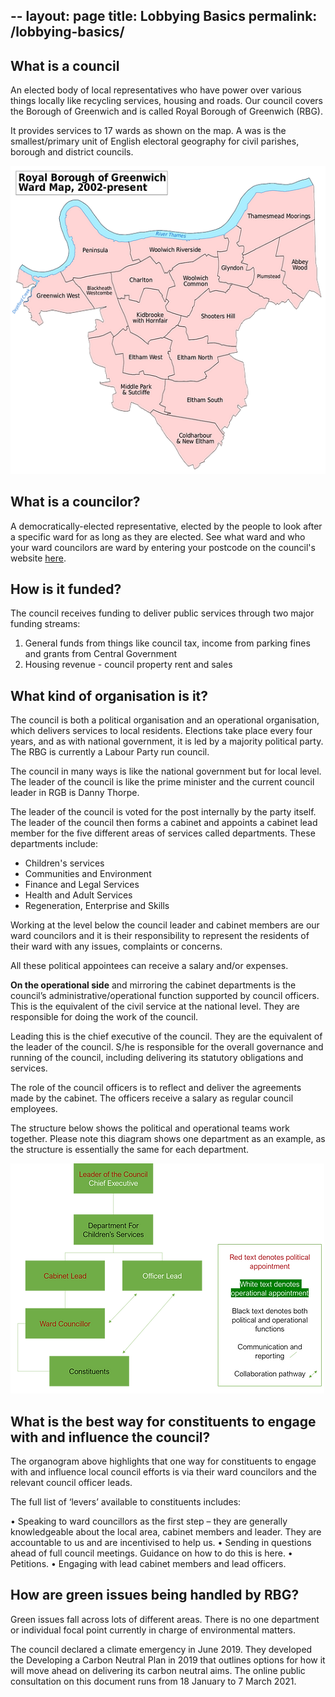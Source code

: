 --
layout: page
title: Lobbying Basics
permalink: /lobbying-basics/
---

## What is a council

An elected body of local representatives who have power over various things locally like recycling services, housing and roads. Our council covers the Borough of Greenwich and is called Royal Borough of Greenwich (RBG).

It provides services to 17 wards as shown on the map. A was is the smallest/primary unit of English electoral geography for civil parishes, borough and district councils.

![Royal Borough of Greenwich Ward Map, 2002-present](/assets/img/Greenwich_London_UK_labelled_ward_map.webp)


## What is a councilor?

A democratically-elected representative, elected by the people to look after a specific ward for as long as they are elected. See what ward and who your ward councilors are ward by entering your postcode on the council's website [here](https://www.royalgreenwich.gov.uk/info/200155/councillors_and_elected_officials/105/wards).

## How is it funded?
The council receives funding to deliver public services through two major funding streams:

1. General funds from things like council tax, income from parking fines and grants from Central Government 
2. Housing revenue - council property rent and sales

## What kind of organisation is it?

The council is both a political organisation and an operational organisation, which delivers services to local residents. Elections take place every four years, and as with national government, it is led by a majority political party. The RBG is currently a Labour Party run council. 

The council in many ways is like the national government but for local level. The leader of the council is like the prime minister and the current council leader in RGB is Danny Thorpe. 

The leader of the council is voted for the post internally by the party itself. The leader of the council then forms a cabinet and appoints a cabinet lead member for the five different areas of services called departments. These departments include:

* Children's services
* Communities and Environment 
* Finance and Legal Services
* Health and Adult Services 
* Regeneration, Enterprise and Skills 

Working at the level below the council leader and cabinet members are our ward councilors and it is their responsibility to represent the residents of their ward with any issues, complaints or concerns. 

​All these political appointees can receive a salary and/or expenses. 

**On the operational side** and mirroring the cabinet departments is the council’s administrative/operational function supported by council officers. This is the equivalent of the civil service at the national level. They are responsible for doing the work of the council.

Leading this is the chief executive of the council. They are the equivalent of the leader of the council. S/he is responsible for the overall governance and running of the council, including delivering its statutory obligations and services. 

The role of the council officers is to reflect and deliver the agreements made by the cabinet. The officers receive a salary as regular council employees. 

The structure below shows the political and operational teams work together. Please note this diagram shows one department as an example, as the structure is essentially the same for each department.

![Council Org Chart](/assets/img/council_org_chart.webp)

## What is the best way for constituents to engage with and influence the council?

The organogram above highlights that one way for constituents to engage with and influence local council efforts is via their ward councilors and the relevant council officer leads.

The full list of ‘levers’ available to constituents includes:

• Speaking to ward councillors as the first step – they are generally knowledgeable about the local area, cabinet members and leader. They are accountable to us and are incentivised to help us. 
• Sending in questions ahead of full council meetings. Guidance on how to do this is here. 
• Petitions.
• Engaging with lead cabinet members and lead officers.

## How are green issues being handled by RBG?

Green issues fall across lots of different areas. There is no one department or individual focal point currently in charge of environmental matters.

The council declared a climate emergency in June 2019. They developed the Developing a Carbon Neutral Plan in 2019 that outlines options for how it will move ahead on delivering its carbon neutral aims. The online public consultation on this document runs from 18 January to 7 March 2021.
